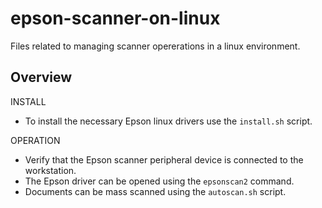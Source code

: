 # epson-scanner-on-linux
Files related to managing scanner opererations in a linux environment.

## Overview
INSTALL
* To install the necessary Epson linux drivers use the `install.sh` script.


OPERATION
* Verify that the Epson scanner peripheral device is connected to the workstation.
* The Epson driver can be opened using the `epsonscan2` command.
* Documents can be mass scanned using the `autoscan.sh` script.
